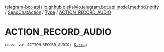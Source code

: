 [telegram-bot-api](../../../index.md) / [io.github.oleksivio.telegram.bot.api.model.method.notify](../../index.md) / [SendChatAction](../index.md) / [Type](index.md) / [ACTION_RECORD_AUDIO](./-a-c-t-i-o-n_-r-e-c-o-r-d_-a-u-d-i-o.md)

# ACTION_RECORD_AUDIO

`const val ACTION_RECORD_AUDIO: `[`String`](https://kotlinlang.org/api/latest/jvm/stdlib/kotlin/-string/index.html)